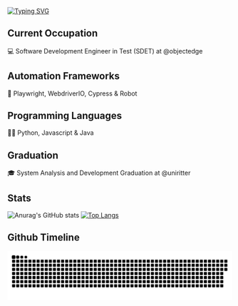 [![Typing SVG](https://readme-typing-svg.demolab.com?font=Fira+Code&size=15&pause=1000&color=1E91FF&multiline=true&width=435&height=70&lines=%22Quality+is+generally+transparent+when+present%2C;but+easily+recognized+in+its+absence.%22;Alan+Gillies)](https://git.io/typing-svg)
 
## Current Occupation
 💻 Software Development Engineer in Test (SDET) at @objectedge
## Automation Frameworks
 🤖 Playwright, WebdriverIO, Cypress & Robot 
## Programming Languages
 👨‍💻 Python, Javascript & Java
 ## Graduation
 🎓 System Analysis and Development Graduation at @uniritter

## Stats
![Anurag's GitHub stats](https://github-readme-stats.vercel.app/api?username=DouglasOttoDavila&show_icons=true&theme=github_dark&card_width=500)
[![Top Langs](https://github-readme-stats.vercel.app/api/top-langs/?username=DouglasOttoDavila&layout=compact&theme=github_dark&card_width=500)](https://github.com/DouglasOttoDavila/github-readme-stats)

## Github Timeline
<picture>
  <source media="(prefers-color-scheme: dark)" srcset="github-user-contribution.svg" />
  <source media="(prefers-color-scheme: light)" srcset="github-user-contribution.svg" />
  <img alt="github-snake" src="github-user-contribution.svg" />
</picture>
<!---
DouglasOttoSf/DouglasOttoSf is a ✨ special ✨ repository because its `README.md` (this file) appears on your GitHub profile.
You can click the Preview link to take a look at your changes.
--->

